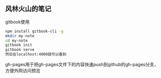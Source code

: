 ## 风林火山的笔记
gitbook使用

```bash
npm install gitbook-cli -g
mkdir my-note
cd my-note
gitbook init
gitbook serve
然后在localhost:4000就可以看到
```

gh-pages用于把gh-pages文件下的内容快速push到github的gh-pages分支，方便外网访问预览